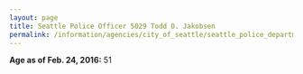 ```yaml
---
layout: page
title: Seattle Police Officer 5029 Todd O. Jakobsen
permalink: /information/agencies/city_of_seattle/seattle_police_department/copbook/5029/
---
```


**Age as of Feb. 24, 2016:** 51
